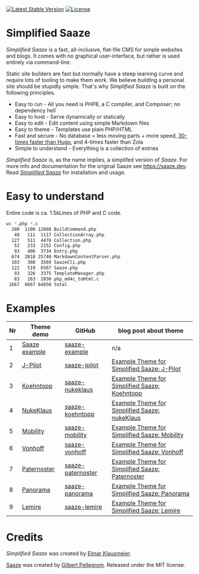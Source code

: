 <p>
<a href="https://packagist.org/packages/eklausme/saaze"><img src="https://img.shields.io/packagist/v/eklausme/saaze" alt="Latest Stable Version"></a>
<a href="https://packagist.org/packages/eklausme/saaze"><img src="https://img.shields.io/packagist/l/eklausme/saaze" alt="License"></a>
</p>


# Simplified Saaze

_Simplified Saaze_ is a fast, all-inclusive, flat-file CMS for simple websites and blogs. It comes with no graphical user-interface, but rather is used entirely via command-line.

Static site builders are fast but normally have a steep learning curve and require lots of tooling to make them work. We believe building a personal site should be stupidly simple. That's why _Simplified Saaze_ is built on the following principles.

* Easy to run - All you need is PHP8, a C compiler, and Composer; no dependency hell
* Easy to host - Serve dynamically or statically
* Easy to edit - Edit content using simple Markdown files
* Easy to theme - Templates use plain PHP/HTML
* Fast and secure - No database = less moving parts + more speed, [30-times faster than Hugo](https://eklausmeier.goip.de/blog/2021/11-13-performance-comparison-saaze-vs-hugo-vs-zola), and 4-times faster than Zola
* Simple to understand - Everything is a collection of entries

_Simplified Saaze_ is, as the name implies, a simplifed version of _Saaze_. For more info and documentation for the original Saaze see https://saaze.dev. Read [_Simplified Saaze_](https://eklausmeier.goip.de/blog/2021/10-31-simplified-saaze) for installation and usage.


# Easy to understand

Entire code is ca. 1.5kLines of PHP and C code.

```bash
wc *.php *.c
  280  1100 12088 BuildCommand.php
   40   111  1117 CollectionArray.php
  127   511  4478 Collection.php
   52   233  2152 Config.php
   93   406  3734 Entry.php
  674  2818 25740 MarkdownContentParser.php
  103   380  3569 SaazeCli.php
  122   519  6567 Saaze.php
   93   326  3375 TemplateManager.php
   83   263  2030 php_md4c_toHtml.c
 1667  6667 64850 total
```


# Examples

Nr | Theme demo                      | GitHub                                                         | blog post about theme
---|---------------------------------|----------------------------------------------------------------|------------------------
1 | [Saaze example](https://eklausmeier.goip.de/saaze-example) | [saaze-example](https://github.com/eklausme/saaze-example)     | n/a
2 | [J-Pilot](https://eklausmeier.goip.de/jpilot)              | [saaze-jpilot](https://github.com/eklausme/saaze-jpilot)       | [Example Theme for Simplified Saaze: J-Pilot](https://eklausmeier.goip.de/blog/2022/06-27-example-theme-for-simplified-saaze-jpilot)
3 | [Koehntopp](https://eklausmeier.goip.de/koehntopp)         | [saaze-nukeklaus](https://github.com/eklausme/saaze-koehntopp) | [Example Theme for Simplified Saaze: Koehntopp](https://eklausmeier.goip.de/blog/2022/07-09-example-theme-for-simplified-saaze-koehntopp)
4 | [NukeKlaus](https://eklausmeier.goip.de/nukeklaus)         | [saaze-koehntopp](https://github.com/eklausme/saaze-nukeklaus) | [Example Theme for Simplified Saaze: nukeKlaus](https://eklausmeier.goip.de/blog/2022/09-05-example-theme-for-simplified-saaze-nukeklaus)
5 | [Mobility](https://eklausmeier.goip.de/mobility)           | [saaze-mobility](https://github.com/eklausme/saaze-mobility)   | [Example Theme for Simplified Saaze: Mobility](https://eklausmeier.goip.de/blog/2023/01-21-example-theme-for-simplified-saaze-mobility)
6 | [Vonhoff](https://eklausmeier.goip.de/vonhoff)             | [saaze-vonhoff](https://github.com/eklausme/saaze-vonhoff)     | [Example Theme for Simplified Saaze: Vonhoff](https://eklausmeier.goip.de/blog/2023/06-05-example-theme-for-simplified-saaze-vonhoff)
7 | [Paternoster](https://eklausmeier.goip.de/paternoster)     | [saaze-paternoster](https://github.com/eklausme/saaze-paternoster) | [Example Theme for Simplified Saaze: Paternoster](https://eklausmeier.goip.de/blog/2023/06-23-example-theme-for-simplified-saaze-paternoster)
8 | [Panorama](https://eklausmeier.goip.de/panorama)           | [saaze-panorama](https://github.com/eklausme/saaze-panorama) | [Example Theme for Simplified Saaze: Panorama](https://eklausmeier.goip.de/blog/2023/09-27-example-theme-for-simplified-saaze-panorama)
9 | [Lemire](https://eklausmeier.goip.de/lemire)               | [saaze-lemire](https://github.com/eklausme/saaze-lemire) | [Example Theme for Simplified Saaze: Lemire](https://eklausmeier.goip.de/blog/2024/01-02-example-theme-for-simplified-saaze-lemire)


# Credits

_Simplified Saaze_ was created by [Elmar Klausmeier](https://eklausmeier.goip.de/aux/about).

[Saaze](https://saaze.dev) was created by [Gilbert Pellegrom](https://gilbitron.me). Released under the MIT license.


